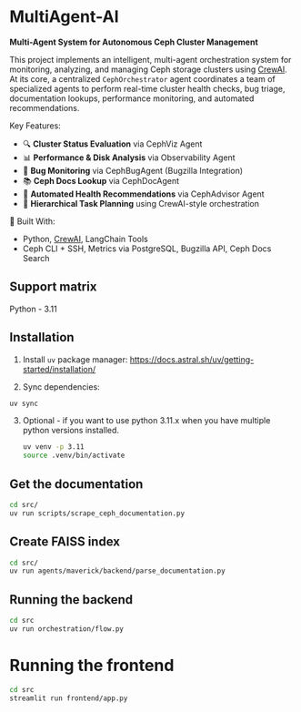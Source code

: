 # MultiAgent-AI

**Multi-Agent System for Autonomous Ceph Cluster Management**

This project implements an intelligent, multi-agent orchestration system for monitoring, analyzing, and managing Ceph storage clusters using [CrewAI](https://github.com/joaomdmoura/crewAI). At its core, a centralized `CephOrchestrator` agent coordinates a team of specialized agents to perform real-time cluster health checks, bug triage, documentation lookups, performance monitoring, and automated recommendations.

Key Features:
- 🔍 **Cluster Status Evaluation** via CephViz Agent  
- 📊 **Performance & Disk Analysis** via Observability Agent  
- 🐞 **Bug Monitoring** via CephBugAgent (Bugzilla Integration)  
- 📚 **Ceph Docs Lookup** via CephDocAgent  
- 🧠 **Automated Health Recommendations** via CephAdvisor Agent  
- 🤖 **Hierarchical Task Planning** using CrewAI-style orchestration  


🧱 Built With:
- Python, [CrewAI](https://github.com/joaomdmoura/crewAI), LangChain Tools
- Ceph CLI + SSH, Metrics via PostgreSQL, Bugzilla API, Ceph Docs Search

## Support matrix
Python - 3.11

## Installation

1. Install `uv` package manager: https://docs.astral.sh/uv/getting-started/installation/

2. Sync dependencies:
```bash
uv sync
```
3. Optional - if you want to use python 3.11.x when you have multiple python versions installed.
    ``` bash
    uv venv -p 3.11
    source .venv/bin/activate
    ```

## Get the documentation

```bash
cd src/
uv run scripts/scrape_ceph_documentation.py
```

## Create FAISS index

```bash
cd src/
uv run agents/maverick/backend/parse_documentation.py
```


## Running the backend

```bash
cd src
uv run orchestration/flow.py
```

# Running the frontend

```bash
cd src
streamlit run frontend/app.py
```
